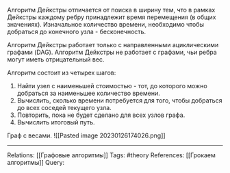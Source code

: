 Алгоритм Дейкстры отличается от поиска в ширину тем, что в рамках Дейкстры каждому ребру принадлежит время перемещения (в общих значениях). Изначальное количество времени, необходимо чтобы добраться до конечного узла - бесконечность. 

Алгоритм Дейкстры работает только с направленными ациклическими графами (DAG). 
Алгоритм Дейкстры не работает с графами, чьи ребра могут иметь отрицательный вес.

Алгоритм состоит из четырех шагов:
1. Найти узел с наименьшей стоимостью - тот, до которого можно добраться за наименьшее количество времени. 
2. Вычислить, сколько времени потребуется для того, чтобы добраться до всех соседей текущего узла. 
3. Повторить, пока не будет сделано для всех узлов графа.
4. Вычислить итоговый путь. 

Граф с весами. 
![[Pasted image 20230126174026.png]]

___
Relations: [[Графовые алгоритмы]] 
Tags: #theory 
References: [[Грокаем алгоритмы]] 
Query: 